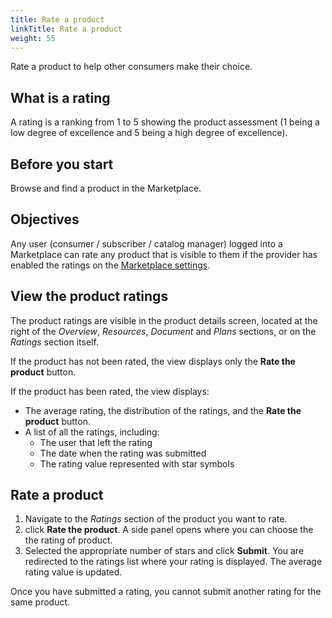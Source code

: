 ```yaml
---
title: Rate a product
linkTitle: Rate a product
weight: 55
---
```


Rate a product to help other consumers make their choice.

## What is a rating

A rating is a ranking from 1 to 5 showing the product assessment (1 being a low degree of excellence and 5 being a high degree of excellence).

## Before you start

Browse and find a product in the Marketplace.

## Objectives

Any user (consumer / subscriber / catalog manager) logged into a Marketplace can rate any product that is visible to them if the provider has enabled the ratings on the [Marketplace settings](/docs/manage_marketplace/customize_marketplace/marketplace_ratings_reviews).

## View the product ratings

The product ratings are visible in the product details screen, located at the right of the *Overview*, *Resources*, *Document* and *Plans* sections, or on the *Ratings* section itself.

If the product has not been rated, the view displays only the **Rate the product** button.

If the product has been rated, the view displays:

* The average rating, the distribution of the ratings, and the **Rate the product** button.
* A list of all the ratings, including:
    * The user that left the rating
    * The date when the rating was submitted
    * The rating value represented with star symbols

## Rate a product

1. Navigate to the *Ratings* section of the product you want to rate.
2. click **Rate the product**. A side panel opens where you can choose the the rating of product.
4. Selected the appropriate number of stars and click **Submit**. You are redirected to the ratings list where your rating is displayed. The average rating value is updated.

Once you have submitted a rating, you cannot submit another rating for the same product.
